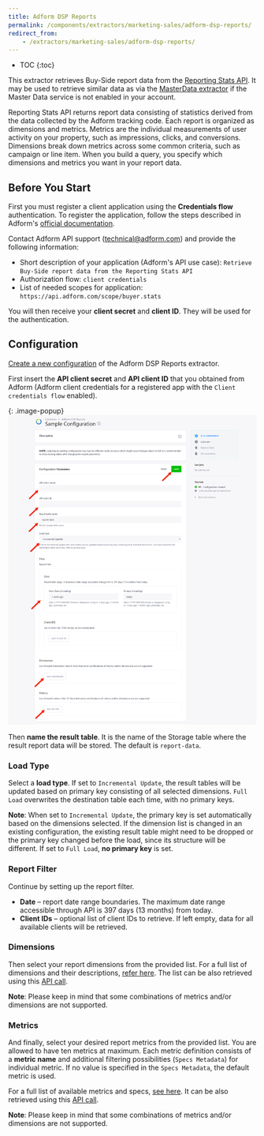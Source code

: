 ```yaml
---
title: Adform DSP Reports
permalink: /components/extractors/marketing-sales/adform-dsp-reports/
redirect_from:
    - /extractors/marketing-sales/adform-dsp-reports/
---
```


* TOC
{:toc}
  
This extractor retrieves Buy-Side report data from the [Reporting Stats API](https://api.adform.com/help/guides/how-to-report-on-campaigns/reporting-stats).
It may be used to retrieve similar data as via the [MasterData extractor](https://components.keboola.com/components/ex-adform-masterdata) 
if the Master Data service is not enabled in your account.

Reporting Stats API returns report data consisting of statistics derived from the data collected by the Adform tracking code. 
Each report is organized as dimensions and metrics. Metrics are the individual measurements of user activity on your property,
such as impressions, clicks, and conversions. Dimensions break down metrics across some common criteria, such as campaign or line item.
When you build a query, you specify which dimensions and metrics you want in your report data.

## Before You Start

First you must register a client application using the **Credentials flow** authentication. 
To register the application, follow the steps described in Adform's [official documentation](https://api.adform.com/help/guides/getting-started/authorization-guide#prerequisites).

Contact Adform API support (technical@adform.com) and provide the following information:

- Short description of your application (Adform's API use case): `Retrieve Buy-Side report data from the Reporting Stats API`
- Authorization flow: `client credentials`
- List of needed scopes for application: `https://api.adform.com/scope/buyer.stats`

You will then receive your **client secret** and **client ID**. They will be used for the authentication.

## Configuration

[Create a new configuration](/components/#creating-component-configuration) of the Adform DSP Reports extractor.

First insert the **API client secret** and **API client ID** that you obtained from Adform (Adform client credentials for a registered 
app with the `Client credentials flow` enabled).

{: .image-popup}
![Screenshot - Config](/components/extractors/marketing-sales/adform-dsp-reports/config_adform_all.png)

Then **name the result table**. It is the name of the Storage table where the result report data will be stored. The default is 
`report-data`. 

### Load Type

Select a **load type**. If set to `Incremental Update`, the result tables will be updated based on primary key consisting of all selected dimensions. `Full Load` overwrites the destination table each time, with no primary keys. 

**Note**: When set to `Incremental Update`, the primary key is set automatically based on the dimensions selected. If the dimension list is changed in an existing configuration, the existing result table might need to be dropped or the primary key changed before the load, since its structure will be different. If set to `Full Load`, **no primary key** is set.

### Report Filter

Continue by setting up the report filter.

- **Date** – report date range boundaries. The maximum date range accessible through API is 397 days (13 months) from today.
- **Client IDs** – optional list of client IDs to retrieve. If left empty, data for all available clients will be retrieved.

### Dimensions 

Then select your report dimensions from the provided list. For a full list of dimensions and their descriptions, [refer here](/components/extractors/marketing-sales/adform-dsp-reports/available_dimensions). 
The list can be also retrieved using this [API call](https://api.adform.com/help/references/buyer-solutions/reporting/metadata/dimensions). 

**Note**: Please keep in mind that some combinations of metrics and/or dimensions are not supported. 

### Metrics 

And finally, select your desired report metrics from the provided list. You are allowed to have ten metrics at maximum. Each metric
definition consists of a **metric name** and additional filtering possibilities (`Specs Metadata`) for individual metric. If no value 
is specified in the `Specs Metadata`, the default metric is used.

For a full list of available metrics and specs, [see here](/components/extractors/marketing-sales/adform-dsp-reports/available-metrics/).
It can be also retrieved using this [API call](https://api.adform.com/help/guides/how-to-report-on-campaigns/reporting-stats/metrics).

**Note**: Please keep in mind that some combinations of metrics and/or dimensions are not supported. 
